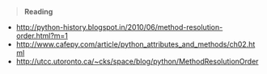 > __Reading__

* http://python-history.blogspot.in/2010/06/method-resolution-order.html?m=1
* http://www.cafepy.com/article/python_attributes_and_methods/ch02.html
* http://utcc.utoronto.ca/~cks/space/blog/python/MethodResolutionOrder

